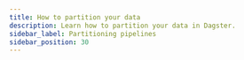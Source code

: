 ```yaml
---
title: How to partition your data
description: Learn how to partition your data in Dagster.
sidebar_label: Partitioning pipelines
sidebar_position: 30
---
```

